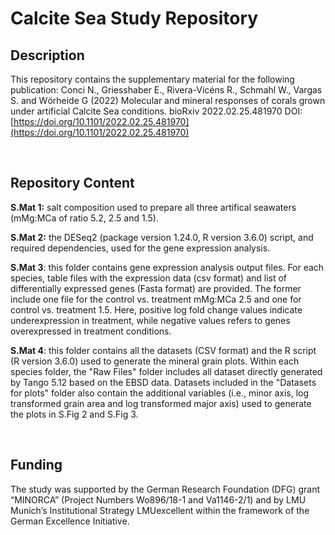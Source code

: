 
# Calcite Sea Study Repository

## Description

This repository contains the supplementary material for the following publication: 
Conci N., Griesshaber E., Rivera-Vicéns R., Schmahl W., Vargas S. and Wӧrheide G (2022) Molecular and mineral responses of corals grown under artificial Calcite Sea conditions. bioRxiv 2022.02.25.481970 DOI:[https://doi.org/10.1101/2022.02.25.481970](https://doi.org/10.1101/2022.02.25.481970)

<br>

## Repository Content


**S.Mat 1:** salt composition used to prepare all three artifical seawaters (mMg:MCa of ratio 5.2, 2.5 and 1.5).  


**S.Mat 2:** the DESeq2 (package version 1.24.0, R version 3.6.0) script, and required dependencies, used for the gene expression analysis.
<br>
  
**S.Mat 3**: this folder contains gene expression analysis output files. For each species, table files with the expression data (csv format) and list of differentially expressed genes (Fasta format) are provided. The former include one file for the control vs. treatment mMg:MCa 2.5 and one for control vs. treatment 1.5. Here, positive log fold change values indicate underexpression in treatment, while negative values refers to genes overexpressed in treatment conditions. 
  
  
**S.Mat 4**: this folder contains all the datasets (CSV format) and the R script (R version 3.6.0) used to generate the mineral grain plots. Within each species folder, the "Raw Files" folder includes all dataset directly generated by  Tango 5.12 based on the EBSD data. Datasets included in the "Datasets for plots" folder also contain the additional variables (i.e., minor axis, log transformed grain area and log transformed major axis) used to generate the plots in S.Fig 2 and S.Fig 3. 
  
 <br> 
  
## Funding

The study was supported by the German Research Foundation (DFG) grant “MINORCA” (Project Numbers Wo896/18-1 and Va1146-2/1) and by LMU Munich’s Institutional Strategy LMUexcellent within the framework of the German Excellence Initiative.
